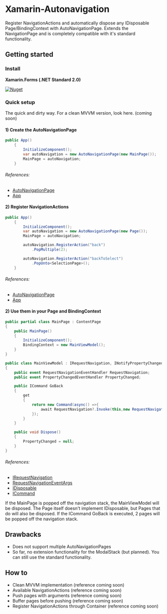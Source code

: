 # Xamarin-Autonavigation

Register NavigationActions and automatically dispose any IDisposable Page/BindingContext with AutoNavigationPage.
Extends the NavigationPage and is completely compatible with it's standard functionality.

## Getting started

### Install

**Xamarin.Forms (.NET Standard 2.0)**

[![Nuget](https://img.shields.io/nuget/v/Xamarin.Forms-AutoNavigationPage.svg)](https://www.nuget.org/packages/Xamarin.Forms-AutoNavigationPage/)

### Quick setup

The quick and dirty way. For a clean MVVM version, look here. (coming soon)

#### 1) Create the AutoNavigationPage
```csharp
public App()
    {
        InitializeComponent();
        var autoNavigation = new AutoNavigationPage(new MainPage());
        MainPage = autoNavigation;
    }
```
###### References:
* [AutoNavigationPage](Sources/Xamarin.Forms.AutoNavigationPage/AutoNavigationPage.cs)
* [App](https://docs.microsoft.com/de-de/dotnet/api/xamarin.forms.application?view=xamarin-forms)
#### 2) Register NavigationActions
```csharp
public App()
    {
        InitializeComponent();
        var autoNavigation = new AutoNavigationPage(new Page());
        MainPage = autoNavigation;

        autoNavigation.RegisterAction("back")
            .PopMultiple(2);

        autoNavigation.RegisterAction("backToSelect")
            .PopUnto<SelectionPage>();
    }
```
###### References:
* [AutoNavigationPage](Sources/Xamarin.Forms.AutoNavigationPage/AutoNavigationPage.cs)
* [App](https://docs.microsoft.com/de-de/dotnet/api/xamarin.forms.application?view=xamarin-forms)
#### 2) Use them in your Page and BindingContext
```csharp
public partial class MainPage : ContentPage
{
    public MainPage()
    {
        InitializeComponent();
        BindingContext = new MainViewModel();
    }
}
```

```csharp
public class MainViewModel : IRequestNavigation, INotifyPropertyChanged, IDisposable
{
    public event RequestNavigationEventHandler RequestNavigation;
    public event PropertyChangedEventHandler PropertyChanged;

    public ICommand GoBack
    {
        get
        {
            return new Command(async() =>{
                await RequestNavigation?.Invoke(this,new RequestNavigationEventArgs("back"));
            });
        }
    }

    public void Dispose()
    {
        PropertyChanged = null;
    }
}
```
###### References:
* [IRequestNavigation](Sources/Xamarin.Forms.AutoNavigationPage/EventHandling/IRequestNavigation.cs)
* [RequestNavigationEventArgs](Sources/Xamarin.Forms.AutoNavigationPage/EventHandling/RequestNavigationEventArgs.cs)
* [IDisposable](https://docs.microsoft.com/de-de/dotnet/api/system.idisposable?view=netframework-4.8)
* [ICommand](https://docs.microsoft.com/de-de/xamarin/xamarin-forms/app-fundamentals/data-binding/commanding)

If the MainPage is popped off the navigation stack, the MainViewModel will be disposed.
The Page itself doesn't implement IDisposable, but Pages that do will also be disposed.
If the ICommand GoBack is executed, 2 pages will be popped off the navigation stack. 

## Drawbacks
* Does not support multiple AutoNavigationPages
* So far, no extension functionality for the ModalStack (but planned). You can still use the standard functionality.

## How to
* Clean MVVM implementation (reference coming soon)
* Available NavigationActions (reference coming soon)
* Push pages with arguments (reference coming soon)
* Buffer pages before pushing (reference coming soon)
* Register NavigationActions through Container (reference coming soon)
